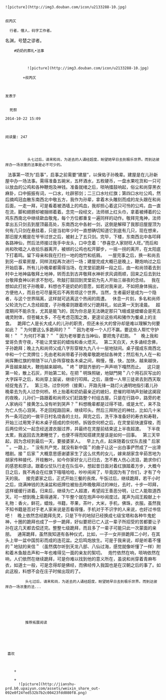 
    
  
    ![picture](http://img3.douban.com/icon/u2133288-10.jpg)
    

    叔丙仄
  
      行者，僧人，码字工作者。
名渊，号楚之谬者。

  
  
    
  


    
      
        #奶奶的葬礼•法事
        
          
            
              ![picture](http://img3.douban.com/icon/u2133288-10.jpg)
            
            +叔丙仄
        
        
    
    发表于 

    
      死祭

    2014-10-22 15:09

    

    阅读量: 247
  


        
              头七过后，请来和尚，为逝去的人诵经超度，盼望她早日去到极乐世界。而到达彼岸办一场浓重的法事是必不可少的。

    法事第一项为“启事”，启事之前需要“建屋”，以保佑子孙晚辈。建屋是在儿孙新屋中办一场法事。需得准备五碗米，五杯酒水，五枚硬币，一盘水果吃货和一只可以放血的公鸡和各种鞭炮及神钱。准备就绪之后，唢呐擂鼓响起，俗尘和尚穿黑衣麻卦，口中振振有词，一口水，吐辟邪剑；二三口水吐红旗；第四口水吐公鸡，然后摘鸡冠血散东南西北中敬五方，我作为孙辈，拿着木头雕刻而成的龙头跟在和尚后面，一走一拜，可是看着被洒墙上的鸡血，我却担心着这只可怜的公鸡，血一直在流，脚和翅膀却被捆绑着着。念完一段经文，法师绑上红头巾，拿着被缚着的公鸡东西南北中继续歃血敬鬼，每个方位都重复一遍同样的动作。敬拜完鬼神，法师拿出五只剑去到屋顶最高处，东南西北中各射一剑，这倒是解释了我那旧屋屋顶为何有几只剑在悬挂着，只是当初年少时一直想确切知道它到底有几只，现在想来，那旧屋大概是在爷爷过世之后，被射上了五只剑。完毕，下楼，东南西北中各叩拜各路神仙，然后法师接过我手中龙头，口中念着：“恭喜您人家财旺人旺。”而后和尚和吹唱之人收拾乐器离开，被绑的公鸡也松开脚步，一摇一拐的离开，在太阳底下打着鸣。留下母亲和我在打扫一地的炮竹和纸屑。
    一屋完事之后，换一和尚去到另一叔辈房屋，同样流程再次进行一场；建屋完成大概已是晚上，鞭炮响过之后开始启事，所有儿孙晚辈都需得当场，在灵堂前跪拜一段之后，由一和尚领着去到村中土地神庙敬拜土地神，转而去到古井敬拜水神祈求风调雨顺，回来之后去到灶台敬拜食神以祈求不愁吃。吹敲打鼓回到灵堂前为先人开始三昼夜的念经。
    我在想如此打扰子孙晚辈，料想也不是奶奶的意愿，如若对我来说，不如把身体捐出，方便他人，而且也可尽量死后不再劳烦这个世界。当然，生者最好是成为一个隐者，与这个世界隔离，这样就可逃离这个热闹的周遭。
    休息一片刻，多名和尚师父轮流为亡人念经超度，子孙晚辈则跟着师父行跪拜礼，如此第一天到凌晨。
    超度期间不能杀生，尤其是能飞的，因为你总是无法确定那只飞蛾或是螳螂会是死去魂灵附体，但苍蝇太多，不在考虑范围之类，更遑论这些鸡和猪作为餐桌上的主食。
    跪拜亡人是长大成人的儿孙的职责，但还未长大的曾孙却是难以理解为何要如此？
  ＂为何要这么多跪拜的？＂
  ＂因为老嗲一个人打不赢。要这些人帮忙守护啊！＂
  ＂为何打不赢？＂
  ＂因为老嗲要去当神仙，要把鬼子赶跑。＂
    晚上我和堂哥负责守夜，不能让灵堂前的蜡烛和香火熄灭。
    第二天白天，大多诵经念佛，子孙跪拜；晚上九和尚师父成八字形穿梭九九八十一层地狱间。桌子摆成东南西北中和一个亡灵牌位；先由老和尚带着子孙晚辈敬跪地狱各神灵；然后有九人在一和尚挥舞红旗的带随下以八卦阵穿梭各木桌之间，稍慢，慢，快，加快，越来越快，声音越来越大，鞭炮越来越响。＂咚＂锣鼓齐册的一声声响下嘎然而止。
    这只是第一轮，散上石灰，开始第二轮。在把＂明珠照破，地獄門開＂八个用石灰写出的大字踩平之后，和尚穿上袈裟，继续行叩拜。之后，唐僧一人带三徒弟去到西天取经捉鬼去了。
    第三场，过奈何桥（接黄）。开路先锋一路灯火通明地指引着儿孙晚辈去为先人过奈何桥。桥上抬着和奶奶最亲近的媳妇，悲催的唢呐声划破这阒寂的夜晚，儿孙们一路跟着和尚师父们赶路整个村组古屋。只是在行路中，路旁的老人家纳闷＂接黄怎么没有听到哭声？＂料想晚辈都是过得不错，或是太忙，来不及为亡人伤心泪哭。不走回程路回来，继续叩头。然后三拜附近的神灶，比如几十米外一条河边的一做平日村名烧香的土灶。拜完之后，洗干净准备好的寿衣和寿鞋，开始三过用凳子和木桌子搭成的奈何桥。拆毁奈何桥之后，在灵堂前快速穿梭，而后两位师父一起念经送渡衣服过界，并最终在灵屋前结束这上半夜超渡。
    下半夜太累，我返回去洗漱睡觉了，也便不得而知搭建灵屋该是如何一回事。
    第三天早起，因为念经到最后一天，要接婆家人。
    早上九点，起床随着仪仗队去接＂后家＂。一路上，＂没有共产党，就没有新中国＂的曲子让这一出白事俨然成了一出滑稽剧。接＂后家＂大概意思感谢婆家生了这么优秀的女儿，嫁来胡家含辛茹苦地为胡家传种接代、开枝散叶。如今你家好女儿已归去，怎不教人伤心流泪，跪求你们的感恩和原谅。跟着仪仗队行走在队伍中，想起昔日面对着红旗踏着方步，大概今日之后，我不再会在红旗下嘻嘻哈哈，吵吵闹闹了，毕竟因为有了你们，才有了今天的我。
    接完婆家之后，正式开始三餐的丧席。午饭过后，继续跪拜，若干小时之后，烧满神钱的洗澡盆和纸牌位被抬去昨晚敬拜过的神灶，去时，十步一叩拜，这样缓缓行进着。归来后，继续为亡人超渡，希望阎王善恶分明，让亡人能取道西天。可一想到晚上需得通宵，下午整个就在炮声中吵闹度过。尾声为阎王殿献上十礼物：香火，鲜花，蜡烛，书籍，苹果，茶叶，大米，手机，佛珠，衣服。虽然我不知书籍是否对于老人家来说是否看得懂，手机对于不识字的人来说，也好过书信吧！
    晚上依然念经跪拜先灵，只是下午的地狱已经换成七级宝塔和各种牛鬼蛇神，十圈的跪拜也成了一步一跪拜，好似要把已亡人这一辈子所招受的苦都要让子孙在这几天都去偿还完。整整七级跪拜，而且多了一辈子可能只此一次蒙面的亲朋。
    通宵跪拜，虽然我知道有各种仪式，比如，一子一女并排跪拜二小时，在其头上举一盆中国剪彩而成的连花盆。之后鸣炮放生。可是于我来说，却是听着不懂的＂地狱的来信＂（虽然偶尔听到天龙八部、八仙过海，感觉就像听懂了一样）附和着木鱼敲击声和一年也难得见一面的亲友的絮叨。
    炮竹依然在响，唢呐依然在响，人们依然在继续跪拜，可是你难以找到他的意义所在，虽说和尚穿着青麻布衣，如道士一般，可是念得却是佛经，而佛经传入我国也是在汉朝之后的事了。如此这般，料想不会在庄子时候出现的了。

        
             头七过后，请来和尚，为逝去的人诵经超度，盼望她早日去到极乐世界。而到达彼岸办一场浓重的法...
      
    
    
      
      
      
          
             推荐拓展阅读
        
      
    
    
      
          
     喜欢

      
      
        +
                  
        +
          ![picture](http://jianshu-prd.b0.upaiyun.com/assets/weixin_share_out-092e0f24fed532b7b2c00423fdd080f8.png)
        
      
    
  


